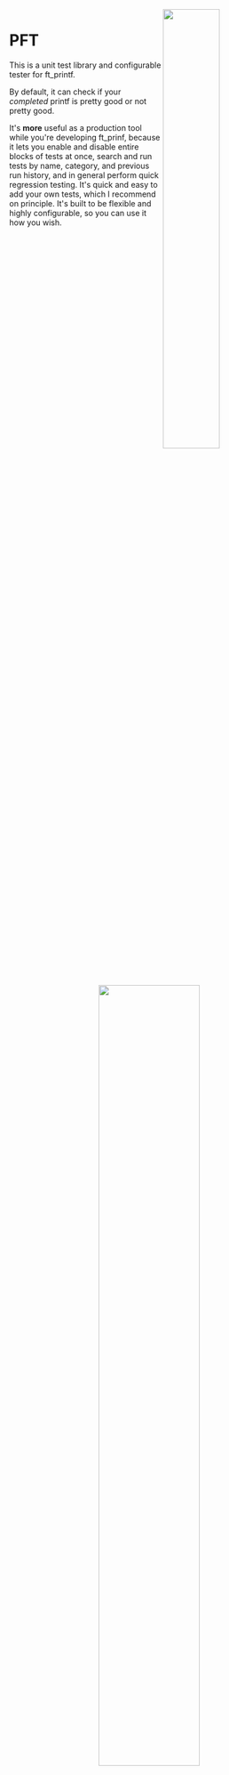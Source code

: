 <img align="right"  src="https://i.imgur.com/tpVSrBr.png" width="45%" />  

# PFT

This is a unit test library and configurable tester for ft\_printf.  

By default, it can check if your *completed* printf is pretty good or not pretty good.   

It's **more** useful as a production tool while you're developing ft\_prinf, because it lets you enable and disable entire blocks of tests at once, search and run tests by name, category, and previous run history, and in general perform quick regression testing. It's quick and easy to add your own tests, which I recommend on principle. It's built to be flexible and highly configurable, so you can use it how you wish.   

<p align="center">
  <img src="https://i.imgur.com/Iwsvc2Y.png" width="60%" />
</p>

<i>I've added a lot of features recently, so if you notice any bugs let me know on slack --- @gfielder.</i>

- [Requirements](#requirements)
- [Installation](#installation)
- [Usage](#usage)
  - [Test Naming Conventions (for looking up tests)](#test-naming-conventions)
  - [Adding Tests](#adding-tests)
  - [Using PFT with LLDB or other debuggers](#using-pft-with-lldb-or-other-debuggers) 
  - [Enabling and Disabling Tests](#enabling-and-disabling-tests)
- [How It Works](#how-it-works-in-brief)
- [Advanced Options](#advanced-options)
  - [Leaks Test (BETA)](#leaks-test-beta)
  - [Filtering by recent test history](#additional-options-when-test-history-logging-is-enabled)
- [Troubleshooting](#troubleshooting)

## Requirements

You have to have a Makefile in your project directory that will compile libftprintf.a as the default make option, and your libftprintf.a has to have ft\_printf inside.

Other than this, it should be completely general to all ft\_printf projects.  

### System Requirements
Requires PHP. All 42 lab computers should have PHP installed.

# Installation

In the root of your repo, run this command:

```
git clone https://github.com/gavinfielder/pft.git pft && echo "pft/" >> .gitignore
```

***If your libft.a is separate from libftprintf.a:***   
If you include all required .o files (including your libft) in libftprintf.a, this is not necessary. If you do NOT, and require your libft separate, you must set `USE_SEPARATE_LIBFT=1` in options-config.ini. See options-config.ini, and it should be self-explanatory.  

# Usage
 - `./test help` shows some help text and usage examples  

The executable accepts the following as queries:
 - `./test moul` runs all the enabled tests whose name starts with a string, in this case 'moul'
 - `./test "d_*prec"` is a wildcard search; this one runs all the enabled tests that have start with 'd\_' and have 'prec' in the name.
 - `./test 42 84` runs (enabled) test #42 through test #84
 - `./test 42` runs test #42 (also turns on debugger compatibility mode.)
 - `./test` runs all the enabled tests
 - `./test -d [any of the above queries]` runs the selected test(s) in debugger compatibility mode.

Wildcard-based searches have an implict '\*' at the end. For example, `./test "*zeropad"` runs all the tests that have 'zeropad' anywhere in the name.

## Test Naming Conventions
These are the naming conventions currently used in the included unit\_tests.c.   
 - d, i, o, u, x, X, c, s, p, f tests start with `d_`, `i_`, `o_`, etc.
 - `%%` tests start with `pct_`
 - hh, h, l, ll tests usually have '`size`' in the name
 - L (long double) tests start with `f_L_`
 - `#` tests usually have '`af`' in the name (or '`altform`')
 - 0 (zero padding) tests usually have '`zp`' in the name
 - `-` (left justify) tests usually have '`lj`' in the name
 - `+` tests usually have '`as`' or '`allsign`' in the name
 - ' ' (space padding) tests usually have '`sp`' in the name
 - Precision tests usually have '`prec`' in the name
 - Field width tests usually have '`width`' or just '`w`' in the name
 - Simple tests usually have '`basic`' in the name
 - Tests taken from moulinette files start with `moul_`
 - The `moul_` block has subgroups `moul_d_`, `moul_i_`, `moul_o_`, etc.
 - Tests adapated from 42FileChecker have '`ftfc`' in the name   

These naming conventions are ***usually*** followed. There's a lot of tests, so making it more consistent is a huge task for another day. The first rule is the one most users will care about most, and it is consistent.  

## Disclaimer about the `moul_` tests

They are outdated. At the very least, they were taken from before the subject recently changed. ***IN ADDITION*** more tests were added to moulinette to more sections than just `%f`. Do not think that by simply passing the `moul_` block, you will pass moulinette. Multiple people have already tried this and failed.  

## Workflow with PFT

unit\_tests.c shows you all the tests that are available. Failing a test means that your output and/or return value was not the same as the libc printf. When this happens, there will be a new file, 'results.txt', that holds information about the failed test, the first line of code for the test (most of them are one line anyway), what printf printed, and what ft\_printf printed.  

### Adding Tests   
<p align="center">
  <img src="https://i.imgur.com/CGBRUTf.png" width="70%" />
</p>

You can add your own tests to unit\_tests.c, following the same format as the existing tests. You do not need to do anything except write the function in this file and re-make. The new tests will be included in the test index and can be queried the same way.    

Valid unit tests have the prototype `int  foo(void)` and return the value returned by a call to the `test` function, which has the same prototype as printf.

### Using PFT with LLDB or other debuggers
PFT compiles with debugging symbols by default, and also by default, running a single test e.g. `./test 42` turns on [debugger compatibility mode](#debugger-compatibility-mode). You can force all tests to run in debugger compatibility mode by using the `-d` command line option e.g. `./test -d nospec`. You can read more about command line options and debugger compatibility mode under [Advanced Options](#advanced-options).   

tl;dr: To use PFT with lldb, use it like this: `lldb ./test 42`.  

Of course, in order for lldb to read your own libftprintf.a, you must also use the `-g` flag in your own Makefile...

## Enabling and Disabling tests

I have provided scripts that make it easy to enable and disable tests. The scripts accept the same basic queries as the `./test` executable.  

```bash
 ./disable-test s                         # All the tests that start with 's' are disabled
 ./enable-test s_null_                    # All the tests that start with 's_null_' are enabled
 ./disable-test 42 84                     # Tests 42 to 84 are disabled
 ./disable-test && ./enable-test s        # Disables all tests except tests that start with 's'

Wildcard search:
 ./disable-test "*zeropad"      # Disables all the tests that have 'zeropad' anywhere in the name
 ./enable-test "*null*prec"     # Enables all the tests that have a 'null' followed by a 'prec'
 ./enable-test "s_*prec"        # Enables all tests that start with 's_' and have a 'prec' in the name
```

You **can** call `./enable-test` (with no arguments) to enable all tests, but keep in mind that some tests are disabled by default because if you have not implemented certain bonuses, your ft\_printf will segfault.  

## Disabling Return Value Check

options-config.ini includes an option to ignore return value checking. I included this because at the time of writing this, moulinette does not check return value, and from what I've seen, the return value is the #1 reason people fail a lot of PFT tests. I don't encourage ignoring the return value, but it is an option if you would like to.  

# How it works, in Brief

The Makefile creates two versions of each unit test function, one that uses ft\_printf, and one that uses printf. For each test, it redirects stdout to a file, then compares their return value. If the return value is identical, it opens both files and reads each one byte by byte until *both* reach EOF. If any single byte differs, the test fails.

# Advanced Options
- [Run Options (also command line options)](#run-options)
  - [Test History Logging](#test-history-logging)
  - [Debugger Compatibility Mode](#debugger-compatibility-mode)
  - [Timeout](#timeout)
  - [Leaks Test (BETA)](#leaks-test-beta)
  - [Fork Mode](#fork-mode)
  - [Signal Handling](#handle-signals)
- [Options in the PFT Config File](#options-in-the-pft-config-file)
  - [Default run options](#options-in-the-pft-config-file)
  - [Test outdated time](#options-in-the-pft-config-file)

## Run Options
These options are selected either in options-config.ini (to set the default run options) and/or as command line options. 

In both cases, options are processed left to right, and can override previous selections.  

| Option                                                       |  On  |  Off  | Note                                                                                          |
|--------------------------------------------------------------|------|-------|-----------------------------------------------------------------------------------------------|
| [Debugger compatibility Mode](#debugger-compatibility-mode)  | `-d` |       | default on for single tests, off otherwise                                                    |
| [Timeout](#timeout)                                          | `-t` | `-T`  | default on                                                                                    |
| [Test history logging](#test-history-logging)                | `-l` | `-L`  | default on; enables [extra options](#additional-options-when-test-history-logging-is-enabled) |
| Include disabled tests                                       | `-a` | `-A`  | default off                                                                                   |
| [Leaks test (BETA)](#leaks-test-beta)                        | `-k` | `-K`  | default off; turns off fork mode                                                              |
| [Fork mode](#fork-mode)                                      | `-x` | `-X`  | default on                                                                                    |
| [Handle Signals](#handle-signals)                            | `-s` | `-S`  | default on (non-fork mode only)                                                               |
| Print run info before tests                                  | `-i` | `-I`  | default on                                                                                    |
| Refresh test results before each run                         | `-r` | `-R`  | default on; off mean new test results are appended                                            |

### Additional options when test history logging is enabled

|                                     |     | |  Historical category       |       |
|-------------------------------------|-----|-|----------------------------|-------|
| Select only the following           | `=` | |  Recently failed tests     |  `f`  |
| Include the following               | `+` | |  Recently passed tests     |  `p`  |
| Exclude the following               | `-` | |  Outdated tests            |  `o`  |
|                                     |     | |  Tests with no history     |  `n`  |

| Option                                |  On  |  Off  | Note             |
|---------------------------------------|------|-------|------------------|
| Update test history log when complete | `-w` | `-W`  | default on       |

**examples**
 - `./test --p x` runs tests that start with 'x', but excludes tests that recently passed.
 - `./test -d=po nocrash` runs tests in debug mode that start with 'nocrash' that are either passing or outdated.
 - `./test -=f s` runs only recently failed tests that start with 's'.

### Test History Logging
On: `-l` ; Off: `-L`  Default on.  

By default, PFT will track the last time each test passes and fails, and print information about the most recent run of each test. Tests' history will also become 'outdated' if their age exceeds the value set in options-config.ini. This feature also allows selecting tests to run by whether they have recently passed or failed. See [Additional options when test history logging is enabled](#additional-options-when-test-history-logging-is-enabled).

By default, the PFT Makefile removes the test history whenever unit\_tests.c is strictly newer. This prevents the test history from becoming corrupted when you add your own tests (potentially changing the test numbers). By default the enable-test and disable-test scripts, as they modify unit\_tests.c, will trigger such removal of history.csv. There is an option in options-config.ini to disable the history removal behavior, as well as an option in each of these scripts to touch history.csv to prevent the removal trigger. Use these options at your own discretion.  

### Debugger Compatibility Mode
On: `-d`  Default off.  

Debuggers tend to only work well on single-threaded single processes, so "debugger compatibility mode" means "disable forking and multithreading". It also disables signal handling. `-d` is identical to `-XTS`. By default, debugger compatibility mode is turned on when running a single test e.g. `./test 42`.

### Timeout
On: `-t` ; Off: `-T`  Default on.  

Fails tests after a specified time interval. The timeout duration can be set in options-config.ini. Only available in fork mode.

### Leaks Test (BETA)
On: `-k` ;  Off: `-K`  Default off.  

When this option is on, a leaks test command will run after all tests are completed. This disables fork mode. Leaks test will not run when any test segfaulted or otherwise terminated abnormally (as in this case leaks can come from PFT).

The default leaks testing method is to call `leaks(1)` via `system(3)`. You can specify a different method with the `LEAKS_TEST_CMD` option in options-config.ini.  

This feature is still being tested. Do not rely on it completely.

### Fork Mode
On: `-x` ; Off: `-X`  Default on.  

By default, PFT calls ft\_printf only on forked child processes to improve stability. Turning this option off means that tests will run in a single process and a single thread. Timeout is not available when fork mode is off.

### Handle Signals
On: `-s` ; Off: `-S`  Default on.  

(only applies to non-fork mode) When this option is off, signals will not be caught by PFT and PFT will stop immediately when a test aborts abnormally. When this option is on, abnormal terminations by certain signals will be caught by PFT and tests will continue running.    

## Options in the PFT Config File

These options are defined in options-config.ini:  

| Option                                  | Description                                                                                                                                                                                                                                                                                |
|-----------------------------------------|--------------------------------------------------------------------------------------------------------------------------------------------------------------------------------------------------------------------------------------------------------------------------------------------|
| `DEFAULT_RUN_OPTIONS`                   | (string) Determines default program behavior. These are the options that are selected by default at the start of the program; they are overridden by any command line options given at execution time.                                                                                     |
| `TIMEOUT_SECONDS`                       | (float) time in seconds for a test to time out, when timeouts are enabled                                                                                                                                                                                                                  |
| `TEST_OUTDATED_TIME`                    | (long) time in seconds for a test result history to become outdated. The default is 900 (15 minutes). You can set this value to 0 to always consider tests outdated, or to 9999999 to never consider test results outdated, or anything in between.                                        |
| `MAKE_RE_ALSO_REBUILDS_LIBFTPRINTF`     | (1 or 0) if 1, `make re` will also recompile your project                                                                                                                                                                                                                                  |
| `IGNORE_RETURN_VALUE`                   | (1 or 0) When this option is 0, tests fail if ft\_printf and printf have different return values. If 1, the return value is ignored.                                                                                                                                                       | 
| `ENABLE_DISABLE_REMAKES_PFT`            | (1 or 0) When this option is 1, the enable-test and disable-test scripts also re-make PFT when finished.                                                                                                                                                                                   |
| `ENABLE_DISABLE_TOUCHES_TEST_HISTORY`   | (1 or 0) When this option is 1, the enable=test and disable-test scripts touch history.csv when finished so as to prevent a Makefile removal of the test history.                                                                                                                          |
| `REMOVE_HISTORY_WHEN_TESTS_NEW`         | (1 or 0) If this option is 1, the makefile will remove history.csv whenever unit\_tests.c is strictly newer.                                                                                                                                                                               |
| `LEAKS_TEST_CMD`                        | (C macro) The command to run at the end of the test run when the leaks test (`-k`) is selected. The default is to invoke `leaks(1)` with `system(3)`.                                                                                                                                      |
| `TEST_FAIL_LOGGING_MAXBYTES`            | (int) The maximum size of output strings to show in results.txt                                                                                                                                                                                                                            |
| `SINGLE_NUMBER_SINGLE_TEST`             | (1 or 0) When this option is 1, single numeric arguments run a single test. If 0, single numeric arguments runs all tests starting at the given number. The latter is a legacy feature, but could still be useful if you are using only your own tests and are writing them as you develop |
| `SINGLE_TEST_TURNS_ON_LLDB_COMPAT_MODE` | (1 or 0) When this option is 1 (and `SINGLE_NUMBER_SINGLE_TEST` is also 1), single numeric arguments run the requested test in [debugger compatibility mode](#debugger-compatibility-mode) unless explicitly overridden with command line options.                                         |
| `LIBFTPRINTF_DIR`                       | (path)  If you do not wish to have PFT inside your local repo, you can specify a different path for your project.                                                                                                                                                                          |

# Troubleshooting

**I tried making and got a bunch of "undefined symbol" errors**  
Are these your libft functions? If so, you probably need to follow the installation directions under 'Installation' in order to include your libft.a separately from libftprintf.a  

**Help! Wildcard search isn't working!**  
For almost all shell terminals, the `*` needs to be escaped--usually, putting a string in double quotes is sufficient, but some terminals still treat it as a shell `*` even then. You can either escape it manually '`\*`', or, to make this feature compatible with all shells, I've made **any character not valid for a C function name (alphanumeric + underscore) is now considered a wildcard**. This means instead of `\*`, you can also use `@`, or anything else your terminal doesn't recognize as a special character. The same is true for the enable-test and disable-test scripts.

### Other Issues

If something goes wrong--slack me @gfielder. I like testing, like people using good testing, and want to make this easier to use, so don't hesitate to contact me. And if you think it's a bug, let me know so I can fix it.  
 
# Contributing

I encourage everyone to contribute to this, even if it's just adding tests to the library. To do this, fork and make pull requests.   

Before making pull requests, please:

```bash
./enable-test && ./disable-test argnum && ./disable-test moul_notmandatory \
&& ./disable-test nocrash && ./disable-test moul_D && ./disable-test moul_F \
&& ./disable-test f_reserved_values_ && ./disable-test f_L_reserved_values_
```
*and if you add non-mandatory test cases or tests that can segfault, modify this block in the readme*

# Possible Future Features

I have a few ideas how to improve this:

- The unit test library could stand to be a little more consistent and concise with naming conventions. 
- There are very few tests for the `*` bonus.  
- Could add tests for the thousands separator optional format flag.
- Could add tests for the `n` specifier.

Feel free to give me suggestions, or code them yourself and make a pull request.  

# Credits

The test method itself was adapted from outdated moulinette test files a buddy gave me, from which the author was ly@42.fr. The vast majority of code was written by me. The tests prefixed moul\_ were adapted from the moulinette test files, the tests with \_ftfc\_ were adapted from 42FileChecker, and all other tests (so far) were written by me.

Also thanks to:
- [rwright](https://github.com/wright08)
- phtruong
- [osfally](https://github.com/shaparder)
- [dfonarev](https://github.com/ruv1nce)  
for various suggestions and feature motivations.


